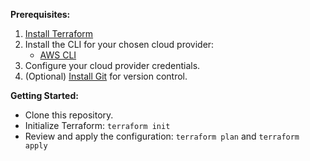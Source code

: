 **Prerequisites:**
1. [Install Terraform](https://www.terraform.io/downloads.html)
2. Install the CLI for your chosen cloud provider:
    - [AWS CLI](https://docs.aws.amazon.com/cli/latest/userguide/getting-started-install.html)
3. Configure your cloud provider credentials.
4. (Optional) [Install Git](https://git-scm.com/downloads) for version control.

**Getting Started:**
- Clone this repository.
- Initialize Terraform: `terraform init`
- Review and apply the configuration: `terraform plan` and `terraform apply`